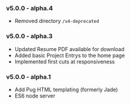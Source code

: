 ### v5.0.0 - alpha.4
* Removed directory `/v4-deprecated`

### v5.0.0 - alpha.3
* Updated Resume PDF available for download
* Added basic Project Entrys to the home page
* Implemented first cuts at responsiveness

### v5.0.0 - alpha.1
* Add Pug HTML templating (formerly Jade)
* ES6 node server

